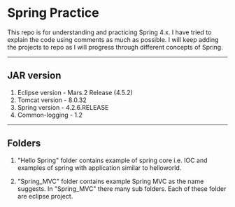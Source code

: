 # Spring Practice
This repo is for understanding and practicing Spring 4.x. I have tried to explain the code using comments as much as possible. I will keep adding the projects to repo as I will progress through different concepts of Spring.

-----------
JAR version
-----------
1. Eclipse version - Mars.2 Release (4.5.2)
1. Tomcat version  - 8.0.32
2. Spring version  - 4.2.6.RELEASE
3. Common-logging  - 1.2

--------------------------------------------
Folders
--------------------------------------------
1. "Hello Spring" folder contains example of spring core i.e.
IOC and examples of spring with application similar to helloworld.

2. "Spring_MVC" folder contains example Spring MVC as the name suggests.
In "Spring_MVC" there many sub folders. Each of these folder are eclipse project.
